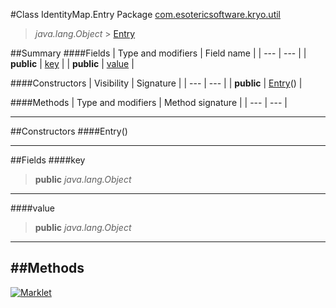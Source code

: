 #Class IdentityMap.Entry
Package [com.esotericsoftware.kryo.util](README.md)<br>

> *java.lang.Object* > [Entry](Entry.md)






##Summary
####Fields
| Type and modifiers | Field name |
| --- | --- |
| **public** | [key](#key) |
| **public** | [value](#value) |

####Constructors
| Visibility | Signature |
| --- | --- |
| **public** | [Entry](#entry)() |

####Methods
| Type and modifiers | Method signature |
| --- | --- |

---


##Constructors
####Entry()
> 


---


##Fields
####key
> **public** *java.lang.Object*

> 

---

####value
> **public** *java.lang.Object*

> 

---


##Methods
---

[![Marklet](https://img.shields.io/badge/Generated%20by-Marklet-green.svg)](https://github.com/Faylixe/marklet)